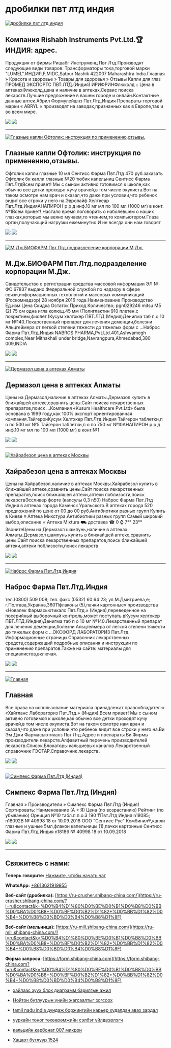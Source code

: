 # дробилки пвт лтд индия

<a href="https://swt.shibang-china.com/?l=ru&img&k=%D0%B4%D1%80%D0%BE%D0%B1%D0%B8%D0%BB%D0%BA%D0%B8+%D0%BF%D0%B2%D1%82+%D0%BB%D1%82%D0%B4+%D0%B8%D0%BD%D0%B4%D0%B8%D1%8F" target="_blank">![дробилки пвт лтд индия](http://static.shibang-china.com/all-800x300/652.jpg)</a>

## Компания Rishabh Instruments Pvt.Ltd.🏆 ИНДИЯ: адрес.
Продукция от фирмы Ришабг Инструменц Пвт Лтд.Производят следующие виды товаров: Трансформаторы тока,торговой марки &quot;LUMEL&quot;.ИНДИЯ,F,MIDC,Satpur Nashik 422007 Maharashtra India.Главная &#187; Красота и здоровье &#187; Товары для здоровья &#187; Отзывы Капли для глаз ПРОМЕД ЭКСПОРТС ПВТ.ЛТД.(Индия) ИРИФРИНФлюколд :: Цена в аптекахФлюколд,цена и наличие в аптеках.Сервис поиска лекарств.Лучшие предложение в вашем городе и онлайн.Контактные данные аптек.Абрил Формулейшнз Пвт.Лтд,Индия Препараты торговой марки &#171; ABRYL &#187; производят на заводах,признанных как в Европе,так и во всем мире.


<a href="https://whatsapp.shibangsoft.com/WhatsApp.php" target="_blank" title="WhatsApp">![](http://static.shibang-china.com/icon/whatsapp.png)</a> <a href="https://swt.shibang-china.com/?l=ru&icon&k=%D0%B4%D1%80%D0%BE%D0%B1%D0%B8%D0%BB%D0%BA%D0%B8+%D0%BF%D0%B2%D1%82+%D0%BB%D1%82%D0%B4+%D0%B8%D0%BD%D0%B4%D0%B8%D1%8F" target="_blank">![](http://static.shibang-china.com/icon/chat-ru.png)</a>

---

<a href="https://swt.shibang-china.com/?l=ru&img&k=%D0%B4%D1%80%D0%BE%D0%B1%D0%B8%D0%BB%D0%BA%D0%B8+%D0%BF%D0%B2%D1%82+%D0%BB%D1%82%D0%B4+%D0%B8%D0%BD%D0%B4%D0%B8%D1%8F" target="_blank">![Глазные капли Офтолик: инструкция по применению,отзывы.](http://static.shibang-china.com/all-800x300/379.jpg)</a>

## Глазные капли Офтолик: инструкция по применению,отзывы.
Офтолик капли глазные 10 мл Сентисс Фарма Пвт.Лтд 470 руб.заказать Офтолик бк капли глазные №20 тюбик капельниц Сентисс Фарма Пвт.ЛтдВсем привет! Мы с сыном активно готовимся к школе,как обычно все детки проходят кучу врачей,в том числе окулиста.Вот на таком осмотре нам врач и сказал,что даже при условии,что ребенок видит все строки у него на.Эвролайф Хелткеар Пвт.Лтд.ИндияАНАПИРОН р р д инф.10 мг мл по 100 мл (1000 мг) в конт.№1Всем привет! Настало время поговорить о наболевшем о наших глазках,которых мы веяно мучаем,то чтением,то компьютером.Глаза орган,получающий нагрузки ежеминутно.И не всегда они нам говорят


<a href="https://whatsapp.shibangsoft.com/WhatsApp.php" target="_blank" title="WhatsApp">![](http://static.shibang-china.com/icon/whatsapp.png)</a> <a href="https://swt.shibang-china.com/?l=ru&icon&k=%D0%B4%D1%80%D0%BE%D0%B1%D0%B8%D0%BB%D0%BA%D0%B8+%D0%BF%D0%B2%D1%82+%D0%BB%D1%82%D0%B4+%D0%B8%D0%BD%D0%B4%D0%B8%D1%8F" target="_blank">![](http://static.shibang-china.com/icon/chat-ru.png)</a>

---

<a href="https://swt.shibang-china.com/?l=ru&img&k=%D0%B4%D1%80%D0%BE%D0%B1%D0%B8%D0%BB%D0%BA%D0%B8+%D0%BF%D0%B2%D1%82+%D0%BB%D1%82%D0%B4+%D0%B8%D0%BD%D0%B4%D0%B8%D1%8F" target="_blank">![М.Дж.БИОФАРМ Пвт.Лтд.подразделение корпорации М.Дж.](http://static.shibang-china.com/all-800x300/1464.jpg)</a>

## М.Дж.БИОФАРМ Пвт.Лтд.подразделение корпорации М.Дж.
Свидетельство о регистрации средства массовой информации ЭЛ № ФС 67837 выдано Федеральной службой по надзору в сфере связи,информационных технологий и массовых коммуникаций (Роскомнадзор) 28 ноября 2016 года.Наименование Производство Ед.изм Цена Скидка Остаток Приход Количество; pgn029246 mitsu М5 (2) 75 см одна игла колющ.45 мм (Полиглактин 910 плетен.с покрытием,фиолет.)Кусум хелтхкер ПВТ.ЛТД.(Индия)Денигма таб п о 10 мг №140.Лекарственный препарат для лечения деменции,болезни Альцгеймера от легкой степени тяжести до тяжелых форм с …Наброс Фарма Пвт.Лтд.Индия NABROS PHARMA,Pvt.Ltd.401,Ashwamegh complex,Near Mithakhali under bridge,Navrangpura,Ahmedabad,380 009,INDIA


<a href="https://whatsapp.shibangsoft.com/WhatsApp.php" target="_blank" title="WhatsApp">![](http://static.shibang-china.com/icon/whatsapp.png)</a> <a href="https://swt.shibang-china.com/?l=ru&icon&k=%D0%B4%D1%80%D0%BE%D0%B1%D0%B8%D0%BB%D0%BA%D0%B8+%D0%BF%D0%B2%D1%82+%D0%BB%D1%82%D0%B4+%D0%B8%D0%BD%D0%B4%D0%B8%D1%8F" target="_blank">![](http://static.shibang-china.com/icon/chat-ru.png)</a>

---

<a href="https://swt.shibang-china.com/?l=ru&img&k=%D0%B4%D1%80%D0%BE%D0%B1%D0%B8%D0%BB%D0%BA%D0%B8+%D0%BF%D0%B2%D1%82+%D0%BB%D1%82%D0%B4+%D0%B8%D0%BD%D0%B4%D0%B8%D1%8F" target="_blank">![Дермазол цена в аптеках Алматы](http://static.shibang-china.com/all-800x300/1184.jpg)</a>

## Дермазол цена в аптеках Алматы
Цены на Дермазол,наличие в аптеках Алматы.Дермазол купить в ближайшей аптеке,сравнить цены.Сайт поиска лекарственных препаратов,поиск …Компания &#171;Kusum Healthcare Pvt.Ltd&#187; была основана в 1999 году,как 100% экспорт ориентированная компания.ТайгеронКусум Хелтхкер Пвт.Лтд.Индия Тайгерон таблетки,п о по 500 мг №5 Тайгерон таблетки,п о по 750 мг №10АНАПИРОН р р д инф.10 мг мл по 100 мл (1000 мг) в конт.№1


<a href="https://whatsapp.shibangsoft.com/WhatsApp.php" target="_blank" title="WhatsApp">![](http://static.shibang-china.com/icon/whatsapp.png)</a> <a href="https://swt.shibang-china.com/?l=ru&icon&k=%D0%B4%D1%80%D0%BE%D0%B1%D0%B8%D0%BB%D0%BA%D0%B8+%D0%BF%D0%B2%D1%82+%D0%BB%D1%82%D0%B4+%D0%B8%D0%BD%D0%B4%D0%B8%D1%8F" target="_blank">![](http://static.shibang-china.com/icon/chat-ru.png)</a>

---

<a href="https://swt.shibang-china.com/?l=ru&img&k=%D0%B4%D1%80%D0%BE%D0%B1%D0%B8%D0%BB%D0%BA%D0%B8+%D0%BF%D0%B2%D1%82+%D0%BB%D1%82%D0%B4+%D0%B8%D0%BD%D0%B4%D0%B8%D1%8F" target="_blank">![Хайрабезол цена в аптеках Москвы](http://static.shibang-china.com/all-800x300/533.jpg)</a>

## Хайрабезол цена в аптеках Москвы
Цены на Хайрабезол,наличие в аптеках Москвы.Хайрабезол купить в ближайшей аптеке,сравнить цены.Сайт поиска лекарственных препаратов,поиск ближайшей аптеки,аптеки поблизости,поиск лекарствЭссливер форте (капсулы 0,3 n50) Наброс Фарма Пвт.Лтд Индия в аптеках города Каменск Уральского.В аптеках города 520 предложений по цене от 00 до 00 руб.Антибиотики разных групп Купить в Киеве ≡ Аптека Микстура.Антибиотики разных групп Самый широкий выбор,описание ⭐ Аптека Mixtura ⛟ доставка ☎ 0 ⌚ 7&#176;&#176; 23&#176;&#176; ЗвонитеЦены на Дермазол шампунь,наличие в аптеках Алматы.Дермазол шампунь купить в ближайшей аптеке,сравнить цены.Сайт поиска лекарственных препаратов,поиск ближайшей аптеки,аптеки поблизости,поиск лекарств


<a href="https://whatsapp.shibangsoft.com/WhatsApp.php" target="_blank" title="WhatsApp">![](http://static.shibang-china.com/icon/whatsapp.png)</a> <a href="https://swt.shibang-china.com/?l=ru&icon&k=%D0%B4%D1%80%D0%BE%D0%B1%D0%B8%D0%BB%D0%BA%D0%B8+%D0%BF%D0%B2%D1%82+%D0%BB%D1%82%D0%B4+%D0%B8%D0%BD%D0%B4%D0%B8%D1%8F" target="_blank">![](http://static.shibang-china.com/icon/chat-ru.png)</a>

---

<a href="https://swt.shibang-china.com/?l=ru&img&k=%D0%B4%D1%80%D0%BE%D0%B1%D0%B8%D0%BB%D0%BA%D0%B8+%D0%BF%D0%B2%D1%82+%D0%BB%D1%82%D0%B4+%D0%B8%D0%BD%D0%B4%D0%B8%D1%8F" target="_blank">![Наброс Фарма Пвт.Лтд.Индия](http://static.shibang-china.com/all-800x300/947.jpg)</a>

## Наброс Фарма Пвт.Лтд.Индия
тел.(0800) 509 008; тел. факс (0532) 60 64 23; ул.М.Дмитриева,е; г.Полтава,Украина,36011флаконы (5),пачки картонные&#187; производства &#171;Новалек Фармасьютикалс Пвт.Лтд.&#187; (Индия),переведенное на посерийный выборочный контроль,может поступать вКусум хелтхкер ПВТ.ЛТД.(Индия)Денигма таб п о 10 мг №140.Лекарственный препарат для лечения деменции,болезни Альцгеймера от легкой степени тяжести до тяжелых форм с …ОКСФОРД ЛАБОРАТОРИЗ Пвт.Лтд. Информационные страницы.Справочник лекарственных средств,содержащий подробные описания и инструкции по применению препаратов.Также на сайте: материалы для специалистов,включая.


<a href="https://whatsapp.shibangsoft.com/WhatsApp.php" target="_blank" title="WhatsApp">![](http://static.shibang-china.com/icon/whatsapp.png)</a> <a href="https://swt.shibang-china.com/?l=ru&icon&k=%D0%B4%D1%80%D0%BE%D0%B1%D0%B8%D0%BB%D0%BA%D0%B8+%D0%BF%D0%B2%D1%82+%D0%BB%D1%82%D0%B4+%D0%B8%D0%BD%D0%B4%D0%B8%D1%8F" target="_blank">![](http://static.shibang-china.com/icon/chat-ru.png)</a>

---

<a href="https://swt.shibang-china.com/?l=ru&img&k=%D0%B4%D1%80%D0%BE%D0%B1%D0%B8%D0%BB%D0%BA%D0%B8+%D0%BF%D0%B2%D1%82+%D0%BB%D1%82%D0%B4+%D0%B8%D0%BD%D0%B4%D0%B8%D1%8F" target="_blank">![Главная](http://static.shibang-china.com/all-800x300/519.jpg)</a>

## Главная
Все права на использование материала принадлежат правообладателю &#171;Хайгланс Лабораториз Пвт.Лтд.&#187; (Индия).Всем привет! Мы с сыном активно готовимся к школе,как обычно все детки проходят кучу врачей,в том числе окулиста.Вот на таком осмотре нам врач и сказал,что даже при условии,что ребенок видит все строки у него на.Ви Эм Джи Фармасьютикалз Пвт.Лтд.Адрес и препараты Ви.Фирмы производители лекарств.Алфавитный перечень производителей лекарств.Список.Блокаторы кальциевых каналов Лекарственный справочник ГЭОТАР.Справочник лекарств.


<a href="https://whatsapp.shibangsoft.com/WhatsApp.php" target="_blank" title="WhatsApp">![](http://static.shibang-china.com/icon/whatsapp.png)</a> <a href="https://swt.shibang-china.com/?l=ru&icon&k=%D0%B4%D1%80%D0%BE%D0%B1%D0%B8%D0%BB%D0%BA%D0%B8+%D0%BF%D0%B2%D1%82+%D0%BB%D1%82%D0%B4+%D0%B8%D0%BD%D0%B4%D0%B8%D1%8F" target="_blank">![](http://static.shibang-china.com/icon/chat-ru.png)</a>

---

<a href="https://swt.shibang-china.com/?l=ru&img&k=%D0%B4%D1%80%D0%BE%D0%B1%D0%B8%D0%BB%D0%BA%D0%B8+%D0%BF%D0%B2%D1%82+%D0%BB%D1%82%D0%B4+%D0%B8%D0%BD%D0%B4%D0%B8%D1%8F" target="_blank">![Симпекс Фарма Пвт.Лтд (Индия)](http://static.shibang-china.com/all-800x300/1277.jpg)</a>

## Симпекс Фарма Пвт.Лтд (Индия)
Главная &#187; Производители &#187; Симпекс Фарма Пвт.Лтд (Индия) Сортировать: Наименование (А &gt; Я) Цена (по возрастанию) Рейтинг (по убыванию) Орницип №10 табл.п.п.о.3 190 ₸Пвт.Лтд Индия n18085; n18092В № 40998 18 от 10.09.2018 ООО &quot;Сентисс Рус&quot; Комбинил&#174;,капли глазные и ушные 5мл,флакон капельницы (1),пачки картонные Сентисс Фарма Пвт.Лтд Индия n18186 № 40998 18 от 10.09.2018

<a href="https://whatsapp.shibangsoft.com/WhatsApp.php" target="_blank" title="WhatsApp">![](http://static.shibang-china.com/icon/whatsapp.png)</a> <a href="https://swt.shibang-china.com/?l=ru&icon&k=%D0%B4%D1%80%D0%BE%D0%B1%D0%B8%D0%BB%D0%BA%D0%B8+%D0%BF%D0%B2%D1%82+%D0%BB%D1%82%D0%B4+%D0%B8%D0%BD%D0%B4%D0%B8%D1%8F" target="_blank">![](http://static.shibang-china.com/icon/chat-ru.png)</a>

---
## Свяжитесь с нами:

**Теперь говорите:** [Нажмите, чтобы начать чат](https://swt.shibang-china.com?l=ru&contact&k=%D0%B4%D1%80%D0%BE%D0%B1%D0%B8%D0%BB%D0%BA%D0%B8+%D0%BF%D0%B2%D1%82+%D0%BB%D1%82%D0%B4+%D0%B8%D0%BD%D0%B4%D0%B8%D1%8F)

**WhatsApp:**  [+8613621919955](https://whatsapp.shibangsoft.com/WhatsApp.php)

**Веб-сайт (дробилка):** [https://ru-crusher.shibang-china.com/](https://ru-crusher.shibang-china.com/?l=ru&contact&k=%D0%B4%D1%80%D0%BE%D0%B1%D0%B8%D0%BB%D0%BA%D0%B8+%D0%BF%D0%B2%D1%82+%D0%BB%D1%82%D0%B4+%D0%B8%D0%BD%D0%B4%D0%B8%D1%8F)

**Веб-сайт (мельница):** [https://ru-mill.shibang-china.com/](https://ru-mill.shibang-china.com/?l=ru&contact&k=%D0%B4%D1%80%D0%BE%D0%B1%D0%B8%D0%BB%D0%BA%D0%B8+%D0%BF%D0%B2%D1%82+%D0%BB%D1%82%D0%B4+%D0%B8%D0%BD%D0%B4%D0%B8%D1%8F)

**Форма запроса:** [https://form.shibang-china.com](https://form.shibang-china.com?l=ru&contact&k=%D0%B4%D1%80%D0%BE%D0%B1%D0%B8%D0%BB%D0%BA%D0%B8+%D0%BF%D0%B2%D1%82+%D0%BB%D1%82%D0%B4+%D0%B8%D0%BD%D0%B4%D0%B8%D1%8F)

* [хайлаас зуух блок диаграмм барилгын ажил](../129/%D1%85%D0%B0%D0%B9%D0%BB%D0%B0%D0%B0%D1%81%20%D0%B7%D1%83%D1%83%D1%85%20%D0%B1%D0%BB%D0%BE%D0%BA%20%D0%B4%D0%B8%D0%B0%D0%B3%D1%80%D0%B0%D0%BC%D0%BC%20%D0%B1%D0%B0%D1%80%D0%B8%D0%BB%D0%B3%D1%8B%D0%BD%20%D0%B0%D0%B6%D0%B8%D0%BB.md)

* [Нойтон бутлуурын үнийн жагсаалтыг зогсоох](../128/%D0%9D%D0%BE%D0%B9%D1%82%D0%BE%D0%BD%20%D0%B1%D1%83%D1%82%D0%BB%D1%83%D1%83%D1%80%D1%8B%D0%BD%20%D2%AF%D0%BD%D0%B8%D0%B9%D0%BD%20%D0%B6%D0%B0%D0%B3%D1%81%D0%B0%D0%B0%D0%BB%D1%82%D1%8B%D0%B3%20%D0%B7%D0%BE%D0%B3%D1%81%D0%BE%D0%BE%D1%85.md)

* [tamil nadu india дундаж боржингийн карьер худалдан авах зардал](../126/tamil%20nadu%20india%20%D0%B4%D1%83%D0%BD%D0%B4%D0%B0%D0%B6%20%D0%B1%D0%BE%D1%80%D0%B6%D0%B8%D0%BD%D0%B3%D0%B8%D0%B9%D0%BD%20%D0%BA%D0%B0%D1%80%D1%8C%D0%B5%D1%80%20%D1%85%D1%83%D0%B4%D0%B0%D0%BB%D0%B4%D0%B0%D0%BD%20%D0%B0%D0%B2%D0%B0%D1%85%20%D0%B7%D0%B0%D1%80%D0%B4%D0%B0%D0%BB.md)

* [уурхайн тоног төхөөрөмжийн сэлбэг үйлдвэрлэгч](../127/%D1%83%D1%83%D1%80%D1%85%D0%B0%D0%B9%D0%BD%20%D1%82%D0%BE%D0%BD%D0%BE%D0%B3%20%D1%82%D3%A9%D1%85%D3%A9%D3%A9%D1%80%D3%A9%D0%BC%D0%B6%D0%B8%D0%B9%D0%BD%20%D1%81%D1%8D%D0%BB%D0%B1%D1%8D%D0%B3%20%D2%AF%D0%B9%D0%BB%D0%B4%D0%B2%D1%8D%D1%80%D0%BB%D1%8D%D0%B3%D1%87.md)

* [кальцийн карбонат 007 микрон](../127/%D0%BA%D0%B0%D0%BB%D1%8C%D1%86%D0%B8%D0%B9%D0%BD%20%D0%BA%D0%B0%D1%80%D0%B1%D0%BE%D0%BD%D0%B0%D1%82%20007%20%D0%BC%D0%B8%D0%BA%D1%80%D0%BE%D0%BD.md)

* [Хацарт бутлуур 1524](../127/%D0%A5%D0%B0%D1%86%D0%B0%D1%80%D1%82%20%D0%B1%D1%83%D1%82%D0%BB%D1%83%D1%83%D1%80%201524.md)